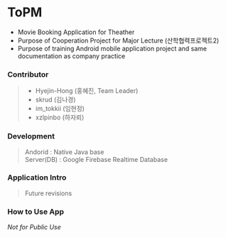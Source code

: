 # ToPM

* Movie Booking Application for Theather 
* Purpose of Cooperation Project for Major Lecture (산학협력프로젝트2)
* Purpose of training Android mobile application project and same documentation as company practice

### Contributor
> * Hyejin-Hong (홍혜진, Team Leader)     
> * skrud (김나경)    
> * im_tokkii (임현정)    
> * xzlpinbo (하자뢰)    
  


### Development
> Andorid : Native Java base        
> Server(DB) : Google Firebase Realtime Database


### Application Intro
> Future revisions


### How to Use App
*Not for Public Use*

